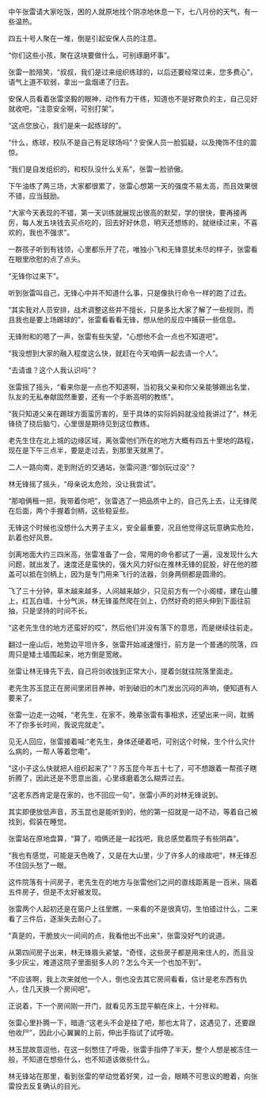 中午张雷请大家吃饭，困的人就原地找个阴凉地休息一下，七八月份的天气，有一些温热。

四五十号人聚在一堆，倒是引起安保人员的注意。

“你们这些小孩，聚在这块要做什么，可别琢磨坏事”。

张雷一脸陪笑，“叔叔，我们是过来组织练球的，以后还要经常过来，您多费心”，语气上道不软弱，拿出一盒烟递了归去。

安保人员看着张雷坚毅的眼神，动作有力干练，知道也不是好欺负的主，自己见好就收吧，“注意安全啊，可别打架”。

“这点您放心，我们是来一起练球的”。

“什么，练球，校队不是自己有足球场吗”？安保人员一脸狐疑，以及掩饰不住的震惊。

“我们是自发组织的，和校队没什么关系”，张雷一脸骄傲。

下午油练了两三场，大家都很累了，张雷心想第一天的强度不易太高，而且效果很不错，应当鼓励。

“大家今天表现的不错，第一天训练就展现出很高的默契，学的很快，要再接再厉，每人发五块钱去买点吃的，回去好好休息，明天还想练的，就继续过来，不喜欢的，我也不强求”。

一群孩子听到有钱领，心里都乐开了花，唯独小飞和无锋意犹未尽的样子，张雷看在眼里欣慰的点了点头。

“无锋你过来下”。

听到张雷叫自己，无锋心中并不知道什么事，只是像执行命令一样的跑了过去。

“其实我对人员安排，战术调整这些并不擅长，只是多比大家了解了一些规则，而且我也是要上场踢球的”，张雷看看看无锋，想从他的反应中捕获一些信息。

无锋附和的嗯了一声，张雷有些失望，“心想他不会一点也不知道吧”。

“我没想到大家的融入程度这么快，就赶在今天咱俩一起去请一个人”。

“去请谁？这个人我认识吗”？

张雷摇了摇头，“看来你是一点也不知道啊，当初我父亲和你父亲能够踢出名堂，队友的无私奉献固然重要，还有一个手断高明的教练”。

“我只知道父亲在踢球方面蛮厉害的，至于具体的实际妈妈就没给我讲过了”，林无锋挠了挠后脑勺，心里很是期待见到这位教练。

老先生住在北上城的边缘区域，离张雷他们所在的地方大概有四五十里地的路程，现在是下午三点半，要是走过去，到那里天就黑了。

二人一路向南，走到附近的交通站，张雷问道:“御剑玩过没”？

林无锋摇了摇头，“母亲说太危险，没让我尝试”。

“那咱俩租一把，我带着你吧”，张雷选了一把品质中上的，自己先上去，让无锋爬在后面，两个手握着剑柄，这些稳妥些。

无锋这个时候也没想什么大男子主义，安全最重要，况且他觉得这玩意确实危险，趴着也好风景。

剑离地面大约三四米高，张雷准备了一会，常用的命令都试了一遍，没发现什么大问题，就出发了。速度还是蛮快的，强大风力好似在推林无锋的屁股，好在他的膝盖可以抵在剑柄上，因为是专门用来飞行的法器，剑身两侧都是圆滑的。

飞了三十分钟，草木越来越多，人间越来越少，只见前方有一个小阁楼，建在山腰上，红瓦白墙，十分气派，林无锋虽然爬在剑上，仍然好奇的把头伸到下面往前抽，只是坚持的时间不长。

“这老先生住的地方还蛮好的哎”，然后他们并没有落下的意思，而是继续往前走。

翻过一座山后，地势边平坦许多，张雷开始减速慢行，前方是一个普通的院落，四周只是矮土墙围起来，地方倒是宽敞。

张雷让林无锋先下去，自己将剑收拢到正常大小，提着剑就往院落里面走。

老先生苏玉昆正在房间里闭目养神，听到破旧的木门发出沉闷的声响，便知道有人要来了。

张雷一边走一边喊，“老先生，在家不，晚辈张雷有事相求，还望出来一间，耽搁不了你多长时间，我说完就走”。

见无人回应，张雷接着喊:“老先生，身体还硬着吧，可别这个时候，生个什么灾什么病的，一帮人等着您嘞”。

“这小子这么快就把人组织起来了”？苏玉昆今年五十七了，可不想跟着一帮孩子瞎折腾了，因此还是不愿意出面，心里琢磨着怎么糊弄过去。

“这老东西肯定是在家的，也不回应一句”，张雷小声的对林无锋说到。

其实即便放低声音，苏玉昆也是能听到的，他的第一招就是一动不动，等着自己被找到，假装在睡觉。

张雷站在原地盘算，“算了，咱俩还是一起找吧，我总感觉着院子有些阴森”。

“我也有感觉，可能是天色晚了，又是在大山里，少了许多人的缘故吧”，林无锋忍不住回头愁了一眼。

这件院落有十间房子，老先生在的地方与张雷他们之间的直线距离是一百米，隔着五件房子，但是不太好被发现。

张雷两个人起初还是在窗户上往里瞧，一来看的不是很真切，生怕错过什么，二来看了三件后，逐渐失去耐心了。

“真是的，干脆放火一间间的点，我看他出不出来”，张雷没好气的说道。

从第四间房子出来，林无锋眉头紧皱，“奇怪，这些房子都是用来住人的，而且没多少灰尘，难道这院子里面挺多人的？怎么今天一个也加不到”。

“不应该啊，我上次来就他一个人，倒也没去其它房间看看，估计是老东西有仇人，住几天换一个房间吧”。

正说着，下一个房间刚一开门，就看见苏玉昆平躺在床上，十分祥和。

张雷心里扑腾一下，暗道:“这老头不会是挂了吧，那也太背了，这遇见了，还要跟他收尸”，因此小心翼翼的上前，伸出手指试了试呼吸。

林玉昆故意逗他，在这一刻憋住了呼吸，张雷手指停了半天，整个人想是被冻住一般，不知道在想些什么，也不知道该做些什么。

林无锋站在那里，看到张雷的举动觉着好笑，过一会，眼睛不可思议的瞪着，向张雷投去反复确认的目光。
